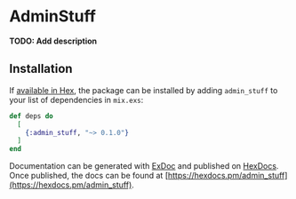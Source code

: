 # AdminStuff

**TODO: Add description**

## Installation

If [available in Hex](https://hex.pm/docs/publish), the package can be installed
by adding `admin_stuff` to your list of dependencies in `mix.exs`:

```elixir
def deps do
  [
    {:admin_stuff, "~> 0.1.0"}
  ]
end
```

Documentation can be generated with [ExDoc](https://github.com/elixir-lang/ex_doc)
and published on [HexDocs](https://hexdocs.pm). Once published, the docs can
be found at [https://hexdocs.pm/admin_stuff](https://hexdocs.pm/admin_stuff).

